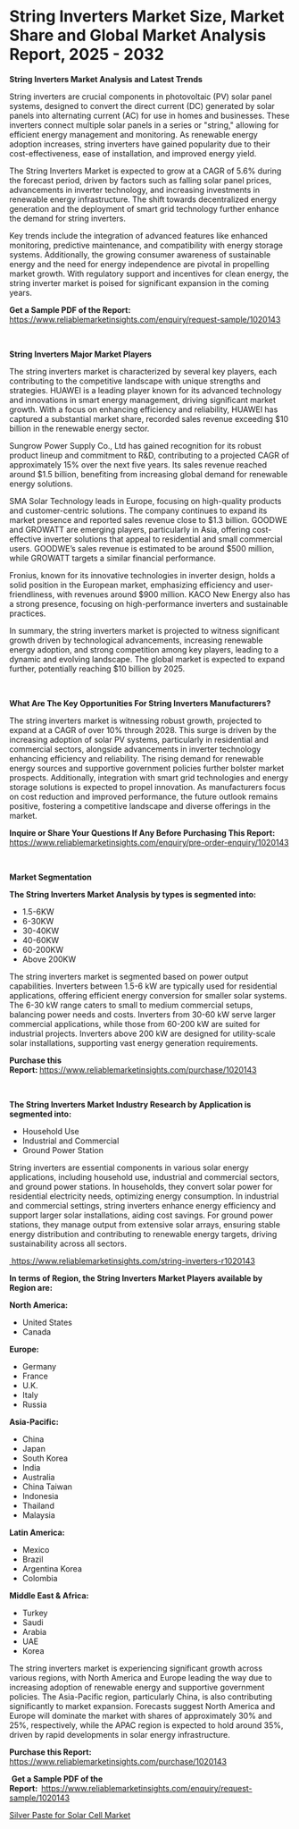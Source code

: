 <p><h1>String Inverters Market Size, Market Share and Global Market Analysis Report, 2025 - 2032</h1></p><p><strong>String Inverters Market Analysis and Latest Trends</strong></p>
<p><p>String inverters are crucial components in photovoltaic (PV) solar panel systems, designed to convert the direct current (DC) generated by solar panels into alternating current (AC) for use in homes and businesses. These inverters connect multiple solar panels in a series or "string," allowing for efficient energy management and monitoring. As renewable energy adoption increases, string inverters have gained popularity due to their cost-effectiveness, ease of installation, and improved energy yield.</p><p>The String Inverters Market is expected to grow at a CAGR of 5.6% during the forecast period, driven by factors such as falling solar panel prices, advancements in inverter technology, and increasing investments in renewable energy infrastructure. The shift towards decentralized energy generation and the deployment of smart grid technology further enhance the demand for string inverters. </p><p>Key trends include the integration of advanced features like enhanced monitoring, predictive maintenance, and compatibility with energy storage systems. Additionally, the growing consumer awareness of sustainable energy and the need for energy independence are pivotal in propelling market growth. With regulatory support and incentives for clean energy, the string inverter market is poised for significant expansion in the coming years.</p></p>
<p><strong>Get a Sample PDF of the Report:&nbsp;</strong> <a href="https://www.reliablemarketinsights.com/enquiry/request-sample/1020143?utm_campaign=2888&utm_medium=2&utm_source=Github&utm_content=ia&utm_term=06042025&utm_id=string-inverters">https://www.reliablemarketinsights.com/enquiry/request-sample/1020143</a></p>
<p>&nbsp;</p>
<p><strong>String Inverters Major Market Players</strong></p>
<p><p>The string inverters market is characterized by several key players, each contributing to the competitive landscape with unique strengths and strategies. HUAWEI is a leading player known for its advanced technology and innovations in smart energy management, driving significant market growth. With a focus on enhancing efficiency and reliability, HUAWEI has captured a substantial market share, recorded sales revenue exceeding $10 billion in the renewable energy sector.</p><p>Sungrow Power Supply Co., Ltd has gained recognition for its robust product lineup and commitment to R&D, contributing to a projected CAGR of approximately 15% over the next five years. Its sales revenue reached around $1.5 billion, benefiting from increasing global demand for renewable energy solutions.</p><p>SMA Solar Technology leads in Europe, focusing on high-quality products and customer-centric solutions. The company continues to expand its market presence and reported sales revenue close to $1.3 billion. GOODWE and GROWATT are emerging players, particularly in Asia, offering cost-effective inverter solutions that appeal to residential and small commercial users. GOODWE’s sales revenue is estimated to be around $500 million, while GROWATT targets a similar financial performance.</p><p>Fronius, known for its innovative technologies in inverter design, holds a solid position in the European market, emphasizing efficiency and user-friendliness, with revenues around $900 million. KACO New Energy also has a strong presence, focusing on high-performance inverters and sustainable practices.</p><p>In summary, the string inverters market is projected to witness significant growth driven by technological advancements, increasing renewable energy adoption, and strong competition among key players, leading to a dynamic and evolving landscape. The global market is expected to expand further, potentially reaching $10 billion by 2025.</p></p>
<p>&nbsp;</p>
<p><strong>What Are The Key Opportunities For String Inverters Manufacturers?</strong></p>
<p><p>The string inverters market is witnessing robust growth, projected to expand at a CAGR of over 10% through 2028. This surge is driven by the increasing adoption of solar PV systems, particularly in residential and commercial sectors, alongside advancements in inverter technology enhancing efficiency and reliability. The rising demand for renewable energy sources and supportive government policies further bolster market prospects. Additionally, integration with smart grid technologies and energy storage solutions is expected to propel innovation. As manufacturers focus on cost reduction and improved performance, the future outlook remains positive, fostering a competitive landscape and diverse offerings in the market.</p></p>
<p><strong>Inquire or Share Your Questions If Any Before Purchasing This Report:</strong> <a href="https://www.reliablemarketinsights.com/enquiry/pre-order-enquiry/1020143?utm_campaign=2888&utm_medium=2&utm_source=Github&utm_content=ia&utm_term=06042025&utm_id=string-inverters">https://www.reliablemarketinsights.com/enquiry/pre-order-enquiry/1020143</a></p>
<p>&nbsp;</p>
<p><strong>Market Segmentation</strong></p>
<p><strong>The String Inverters Market Analysis by types is segmented into:</strong></p>
<p><ul><li>1.5-6KW</li><li>6-30KW</li><li>30-40KW</li><li>40-60KW</li><li>60-200KW</li><li>Above 200KW</li></ul></p>
<p><p>The string inverters market is segmented based on power output capabilities. Inverters between 1.5-6 kW are typically used for residential applications, offering efficient energy conversion for smaller solar systems. The 6-30 kW range caters to small to medium commercial setups, balancing power needs and costs. Inverters from 30-60 kW serve larger commercial applications, while those from 60-200 kW are suited for industrial projects. Inverters above 200 kW are designed for utility-scale solar installations, supporting vast energy generation requirements.</p></p>
<p><strong>Purchase this Report:&nbsp;</strong><a href="https://www.reliablemarketinsights.com/purchase/1020143?utm_campaign=2888&utm_medium=2&utm_source=Github&utm_content=ia&utm_term=06042025&utm_id=string-inverters">https://www.reliablemarketinsights.com/purchase/1020143</a></p>
<p>&nbsp;</p>
<p><strong>The String Inverters Market Industry Research by Application is segmented into:</strong></p>
<p><ul><li>Household Use</li><li>Industrial and Commercial</li><li>Ground Power Station</li></ul></p>
<p><p>String inverters are essential components in various solar energy applications, including household use, industrial and commercial sectors, and ground power stations. In households, they convert solar power for residential electricity needs, optimizing energy consumption. In industrial and commercial settings, string inverters enhance energy efficiency and support larger solar installations, aiding cost savings. For ground power stations, they manage output from extensive solar arrays, ensuring stable energy distribution and contributing to renewable energy targets, driving sustainability across all sectors.</p></p>
<p><a href="https://www.reliablemarketinsights.com/string-inverters-r1020143?utm_campaign=2888&utm_medium=2&utm_source=Github&utm_content=ia&utm_term=06042025&utm_id=string-inverters">&nbsp;https://www.reliablemarketinsights.com/string-inverters-r1020143</a></p>
<p><strong>In terms of Region, the String Inverters Market Players available by Region are:</strong></p>
<p>
    <p> <strong> North America: </strong>
        <ul>
            <li>United States</li>
            <li>Canada</li>
        </ul>
        </p> 
    <p> <strong> Europe: </strong>
        <ul>
            <li>Germany</li>
            <li>France</li>
            <li>U.K.</li>
            <li>Italy</li>
            <li>Russia</li>
        </ul>
        </p> 
    <p> <strong> Asia-Pacific: </strong>
        <ul>
            <li>China</li>
            <li>Japan</li>
            <li>South Korea</li>
            <li>India</li>
            <li>Australia</li>
            <li>China Taiwan</li>
            <li>Indonesia</li>
            <li>Thailand</li>
            <li>Malaysia</li>
        </ul>
        </p> 
    <p> <strong> Latin America: </strong>
        <ul>
            <li>Mexico</li>
            <li>Brazil</li>
            <li>Argentina Korea</li>
            <li>Colombia</li>
        </ul>
        </p> 
    <p> <strong> Middle East & Africa: </strong>
        <ul>
            <li>Turkey</li>
            <li>Saudi</li>
            <li>Arabia</li>
            <li>UAE</li>
            <li>Korea</li>
        </ul>
    </p>
    </p>
<p><p>The string inverters market is experiencing significant growth across various regions, with North America and Europe leading the way due to increasing adoption of renewable energy and supportive government policies. The Asia-Pacific region, particularly China, is also contributing significantly to market expansion. Forecasts suggest North America and Europe will dominate the market with shares of approximately 30% and 25%, respectively, while the APAC region is expected to hold around 35%, driven by rapid developments in solar energy infrastructure.</p></p>
<p><strong>Purchase this Report: </strong><a href="https://www.reliablemarketinsights.com/purchase/1020143?utm_campaign=2888&utm_medium=2&utm_source=Github&utm_content=ia&utm_term=06042025&utm_id=string-inverters">https://www.reliablemarketinsights.com/purchase/1020143</a></p>
<p>&nbsp;<strong>Get a Sample PDF of the Report:&nbsp;&nbsp;</strong><a href="https://www.reliablemarketinsights.com/enquiry/request-sample/1020143?utm_campaign=2888&utm_medium=2&utm_source=Github&utm_content=ia&utm_term=06042025&utm_id=string-inverters">https://www.reliablemarketinsights.com/enquiry/request-sample/1020143</a></p>
<p><strong></strong></p>
<p><p><a href="https://github.com/abantolemox08/Market-Research-Report-List-1/blob/main/silver-paste-for-solar-cell-market.md?utm_campaign=2888&utm_medium=2&utm_source=Github&utm_content=ia&utm_term=06042025&utm_id=string-inverters">Silver Paste for Solar Cell Market</a></p></p>